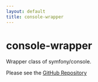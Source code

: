 ```yaml
---
layout: default
title: console-wrapper
---
```


# console-wrapper

Wrapper class of symfony/console.

Please see the [GitHub Repository](https://github.com/Hiroto-K/console-wrapper)